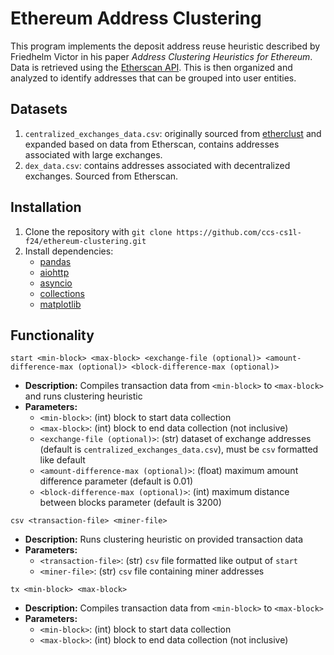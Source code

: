 # Ethereum Address Clustering
This program implements the deposit address reuse heuristic described by Friedhelm Victor in his paper _Address Clustering Heuristics for Ethereum_. Data is retrieved using the [Etherscan API](https://docs.etherscan.io/etherscan-v2). This is then organized and analyzed to identify addresses that can be grouped into user entities.

## Datasets
1. `centralized_exchanges_data.csv`: originally sourced from [etherclust](https://github.com/etherclust/etherclust/blob/master/data/exchanges.csv) and expanded based on data from Etherscan, contains addresses associated with large exchanges.
2. `dex_data.csv`: contains addresses associated with decentralized exchanges. Sourced from Etherscan.

## Installation
1. Clone the repository with `git clone https://github.com/ccs-cs1l-f24/ethereum-clustering.git`
2. Install dependencies:
   - [pandas](https://pandas.pydata.org/)
   - [aiohttp](https://docs.aiohttp.org/en/stable/index.html)
   - [asyncio](https://docs.python.org/3/library/asyncio.html)
   - [collections](https://docs.python.org/3/library/collections.html)
   - [matplotlib](https://matplotlib.org/)

## Functionality
`start <min-block> <max-block> <exchange-file (optional)> <amount-difference-max (optional)> <block-difference-max (optional)>`
- **Description:** Compiles transaction data from `<min-block>` to `<max-block>` and runs clustering heuristic
- **Parameters:**
    - `<min-block>`: (int) block to start data collection
    - `<max-block>`: (int) block to end data collection (not inclusive)
    - `<exchange-file (optional)>`: (str) dataset of exchange addresses (default is `centralized_exchanges_data.csv`), must be `csv` formatted like default
    - `<amount-difference-max (optional)>`: (float) maximum amount difference parameter (default is 0.01)
    - `<block-difference-max (optional)>`: (int) maximum distance between blocks parameter (default is 3200)

`csv <transaction-file> <miner-file>`
- **Description:** Runs clustering heuristic on provided transaction data
- **Parameters:**
    - `<transaction-file>`: (str) `csv` file formatted like output of `start`
    - `<miner-file>`: (str) `csv` file containing miner addresses

`tx <min-block> <max-block>`
- **Description:** Compiles transaction data from `<min-block>` to `<max-block>`
- **Parameters:**
    - `<min-block>`: (int) block to start data collection
    - `<max-block>`: (int) block to end data collection (not inclusive)
